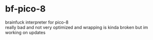 # bf-pico-8
brainfuck interpreter for pico-8<br/>
really bad and not very optimized and wrapping is kinda broken but im working on updates

